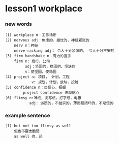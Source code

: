 # lesson1 workplace
### new words
    (1) workplace n：工作场所
    (2) nervous adj：焦虑的，担忧的，神经紧张的
        nerv n：神经
        nerve-racking adj： 令人十分紧张的， 令人十分不安的
    (3) firm handshake n：有力的握手
        firm n: 商行，公司
             adj：坚固的，稳固的，坚决的
             v：使坚固，使稳固
    (4) project n: 项目， 计划，工程
                v: 规划，计划，放映，投射
    (5) confidence n：自信心，把握
            project confidence 表现信心
    (6) flimsy n:薄纸，复写纸，打字纸，电报 
               adj: 劣质的，不结实的，薄而易损坏的，不足信的
### example sentence
    (1) but not too flimsy as well
        但也不要太脆弱
        as well 也，还


